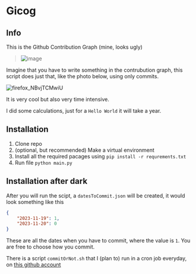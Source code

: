 # Gicog

## Info

This is the Github Contribution Graph (mine, looks ugly)

> ![image](https://github.com/myNameArnav/gicog/assets/35961071/4a6bb5f7-2c81-4c83-bc0e-3ca45ebf4260)

Imagine that you have to write something in the contrubution graph, this script does just that, like the photo below, using only commits.

![firefox_NBvjTCMwiU](https://github.com/myNameArnav/gicog/assets/35961071/ab20fb2a-0c4d-4622-831b-b26e1c72b1b0)

It is very cool but also very time intensive.

I did some calculations, just for a `Hello World` it will take a year.

## Installation

1. Clone repo
2. (optional, but recommended) Make a virtual environment
3. Install all the required pacages using `pip install -r requrements.txt`
4. Run file `python main.py`

## Installation after dark

After you will run the scipt, a `datesToCommit.json` will be created, it would look something like this

```json
{
    "2023-11-19": 1,
    "2023-11-20": 0
}
```

These are all the dates when you have to commit, where the value is `1`. You are free to choose how you commit. 

There is a script `commitOrNot.sh` that I (plan to) run in a cron job everyday, on [this github account](https://github.com/patete)

